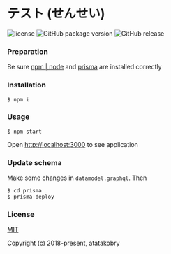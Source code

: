 # テスト (せんせい)

![license](https://img.shields.io/github/license/atatakobry/tesuto_sensei.svg)
![GitHub package version](https://img.shields.io/github/package-json/v/atatakobry/tesuto_sensei.svg)
![GitHub release](https://img.shields.io/github/release/atatakobry/tesuto_sensei.svg)

### Preparation

Be sure [npm | node](https://nodejs.org/en/download) and [prisma](https://www.prisma.io/docs/quickstart/) are installed correctly

### Installation

```
$ npm i
```

### Usage

```
$ npm start
```

Open [http://localhost:3000](http://localhost:3000) to see application

### Update schema

Make some changes in `datamodel.graphql`. Then

```
$ cd prisma
$ prisma deploy
```

### License

[MIT](http://opensource.org/licenses/MIT)

Copyright (c) 2018-present, atatakobry
